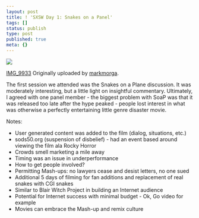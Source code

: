 ```yaml
---
layout: post
title: ! 'SXSW Day 1: Snakes on a Panel'
tags: []
status: publish
type: post
published: true
meta: {}
---
```

[![](http://farm1.static.flickr.com/173/426438990_bfde95fd67_m.jpg)](http://www.flickr.com/photos/markmorga/426438990/)

[IMG_9933](http://www.flickr.com/photos/markmorga/426438990/) Originally uploaded by [markmorga](http://www.flickr.com/people/markmorga/).

The first session we attended was the Snakes on a Plane discussion.  It was moderately interesting, but a little light on insightful commentary.  Ultimately, I agreed with one panel member - the biggest problem with SoaP was that it was released too late after the hype peaked - people lost interest in what was otherwise a perfectly entertaining little genre disaster movie.

Notes:

* User generated content was added to the film (dialog, situations, etc.)
* sods50.org (suspension of disbelief) - had an event based around viewing the film ala Rocky Horror
* Crowds smell marketing a mile away
* Timing was an issue in underperformance
* How to get people involved?
* Permitting Mash-ups: no lawyers cease and desist letters, no one sued
* Additional 5 days of filming for fan additions and replacement of real snakes with CGI snakes
* Similar to Blair Witch Project in building an Internet audience
* Potential for Internet success with minimal budget - Ok, Go video for example
* Movies can embrace the Mash-up and remix culture
